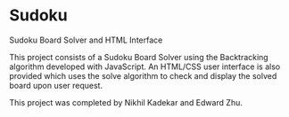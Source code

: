 # Sudoku
Sudoku Board Solver and HTML Interface

This project consists of a Sudoku Board Solver using the Backtracking algorithm developed with JavaScript. 
An HTML/CSS user interface is also provided which uses the solve algorithm to check and display the 
solved board upon user request.


This project was completed by Nikhil Kadekar and Edward Zhu.

